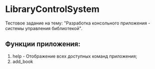 # LibraryControlSystem
Тестовое задание на тему: "Разработка консольного приложения - системы управления библиотекой".

## Функции приложения:
1. help - Отображение всех доступных команд приложения;
2. add_book <title> <author> <year> - Добавление книги в библиотеку с названием title, автором author и годом издания year;
3. delete_book <id> - Удаление книги из библиотеки по идентификатору id;
4. find_book <key_word> - Поиск книги в библиотеке по ключевому слову key_word, которое может быть фрагментом названия, автора или года издания книги;
5. show_books - Отображение всех книги в библиотеке, печатает идентификатор id, название title, автора author, год издания year и статус status каждой книги;
6. change_book_status <id> <status_code> - Изменение статуса книги в библиотеке по идентификатору id и номеру статуса status_code: 0 = "в наличии", 1 = "выдана";
7. change_path <path> - Изменение пути до json-файла сохранения-загрузки библиотеки;
8. save_library - Сохранение библиотеки в json-файл по установленному пути (по умолчанию - текущая директория);
9. load_library - Загрузка библиотеки из json-файла по установленному пути (по умолчанию - текущая директория).
